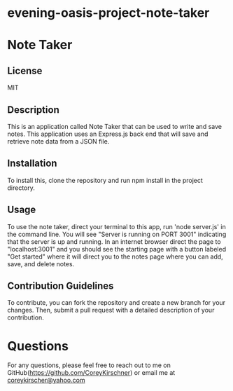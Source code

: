 # evening-oasis-project-note-taker

# Note Taker

## License

MIT

## Description
  
 This is an application called Note Taker that can be used to write and save notes. This application uses an Express.js back end that will save and retrieve note data from a JSON file.
  
## Installation
  
  To install this, clone the repository and run npm install in the project directory.
  
## Usage
  
   To use the note taker, direct your terminal to this app, run 'node server.js' in the command line. You will see "Server is running on PORT 3001" indicating that the server is up and running. In an internet browser direct the page to "localhost:3001" and you should see the starting page with a button labeled "Get started" where it will direct you to the notes page where you can add, save, and delete notes.
   
## Contribution Guidelines
   
  To contribute, you can fork the repository and create a new branch for your changes. Then, submit a pull request with a detailed description of your contribution.

# Questions

  For any questions, please feel free to reach out to me on GitHub(https://github.com/CoreyKirschner) or email me at coreykirscher@yahoo.com
